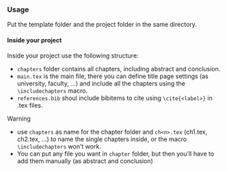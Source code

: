 ### Usage

Put the template folder and the project folder in the same directory.

#### Inside your project

Inside your project use the following structure:
- `chapters` folder contains all chapters, including abstract and conclusion.
- `main.tex` is the main file, there you can define title page settings (as university, faculty, ...) and include all the chapters using the `\includechapters` macro.
- `references.bib` shoul include bibitems to cite using `\cite{<label>}` in .tex files.

> [!WARNING]
> - use `chapters` as name for the chapter folder and `ch<n>.tex` (ch1.tex, ch2.tex, ...) to name the single chapters inside, or the macro `\includechapters` won't work.
> - You can put any file you want in `chapter` folder, but then you'll have to add them manually (as abstract and conclusion)
